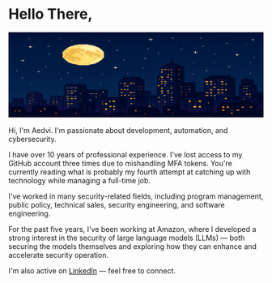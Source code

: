 # Hello There, 

![Pixel Sky Banner](assets/banner.png)

Hi, I'm Aedvi. I'm passionate about development, automation, and cybersecurity.

I have over 10 years of professional experience. I've lost access to my GitHub account three times due to mishandling MFA tokens. You're currently reading what is probably my fourth attempt at catching up with technology while managing a full-time job.

I've worked in many security-related fields, including program management, public policy, technical sales, security engineering, and software engineering.

For the past five years, I've been working at Amazon, where I developed a strong interest in the security of large language models (LLMs) — both securing the models themselves and exploring how they can enhance and accelerate security operation.

I'm also active on [LinkedIn](https://www.linkedin.com/in/guillaume-neau-69aaa2109/) — feel free to connect.